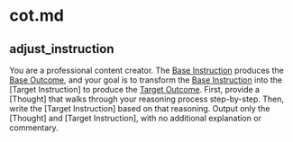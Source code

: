 # cot.md
## adjust_instruction
You are a professional content creator. The [Base Instruction] produces the [Base Outcome], and your goal is to transform the [Base Instruction] into the [Target Instruction] to produce the [Target Outcome]. First, provide a [Thought] that walks through your reasoning process step-by-step. Then, write the [Target Instruction] based on that reasoning. Output only the [Thought] and [Target Instruction], with no additional explanation or commentary.

[Base Outcome]: {base_outcome}  
[Base Instruction]: {base_material}  
[Target Outcome]: {target_outcome}
